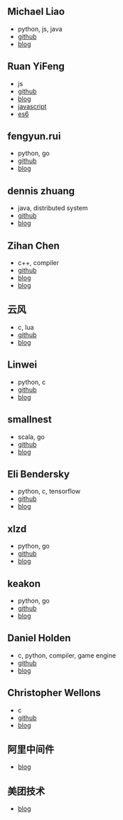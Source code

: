 ## Michael Liao

- python, js, java
- [github](https://github.com/michaelliao)
- [blog](https://www.liaoxuefeng.com/)

## Ruan YiFeng

- js
- [github](https://github.com/ruanyf)
- [blog](http://www.ruanyifeng.com/blog/)
- [javascript](http://javascript.ruanyifeng.com/)
- [es6](http://es6.ruanyifeng.com/)

## fengyun.rui

- python, go
- [github](https://github.com/rfyiamcool)
- [blog](http://xiaorui.cc/)

## dennis zhuang

- java, distributed system
- [github](https://github.com/killme2008)
- [blog](http://blog.fnil.net/)

## Zihan Chen

- c++, compiler
- [github](https://github.com/vczh)
- [blog](https://www.cnblogs.com/geniusvczh/)
- [blog](http://www.cppblog.com/vczh)

## 云风

- c, lua
- [github](https://github.com/cloudwu)
- [blog](https://blog.codingnow.com/)

## Linwei

- python, c
- [github](https://github.com/skywind3000)
- [blog](http://www.skywind.me/blog/)

## smallnest

- scala, go
- [github](https://github.com/smallnest)
- [blog](https://colobu.com/)

## Eli Bendersky

- python, c, tensorflow
- [github](https://github.com/eliben)
- [blog](https://eli.thegreenplace.net/)

## xlzd

- python, go
- [github](https://github.com/xlzd)
- [blog](https://xlzd.me/)

## keakon

- python, go
- [github](https://github.com/keakon)
- [blog](https://www.keakon.net/)

## Daniel Holden

- c, python, compiler, game engine
- [github](https://github.com/orangeduck)
- [blog](http://www.theorangeduck.com/)

## Christopher Wellons

- c
- [github](https://github.com/skeeto)
- [blog](https://nullprogram.com/)

## 阿里中间件

- [blog](http://jm.taobao.org/)

## 美团技术

- [blog](https://tech.meituan.com/)